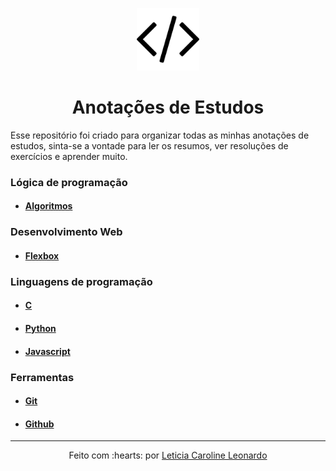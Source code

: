 <p align="center">
  <img src="code.png" width="100px" height="100px">
<p>

<h1 align="center">Anotações de Estudos</h1>

Esse repositório foi criado para organizar todas as minhas anotações de estudos, sinta-se a vontade para ler os resumos, ver resoluções de exercícios e aprender muito.

### Lógica de programação

- #### [Algoritmos]()

### Desenvolvimento Web

- #### [Flexbox]()

### Linguagens de programação

- #### [C]()
- #### [Python]()
- #### [Javascript]()

### Ferramentas

- #### [Git]()
- #### [Github]()


-------------------------------------------------------
<p align="center">
Feito com :hearts: por
<a href="https://github.com/levxyca">Leticia Caroline Leonardo</a>
<p>